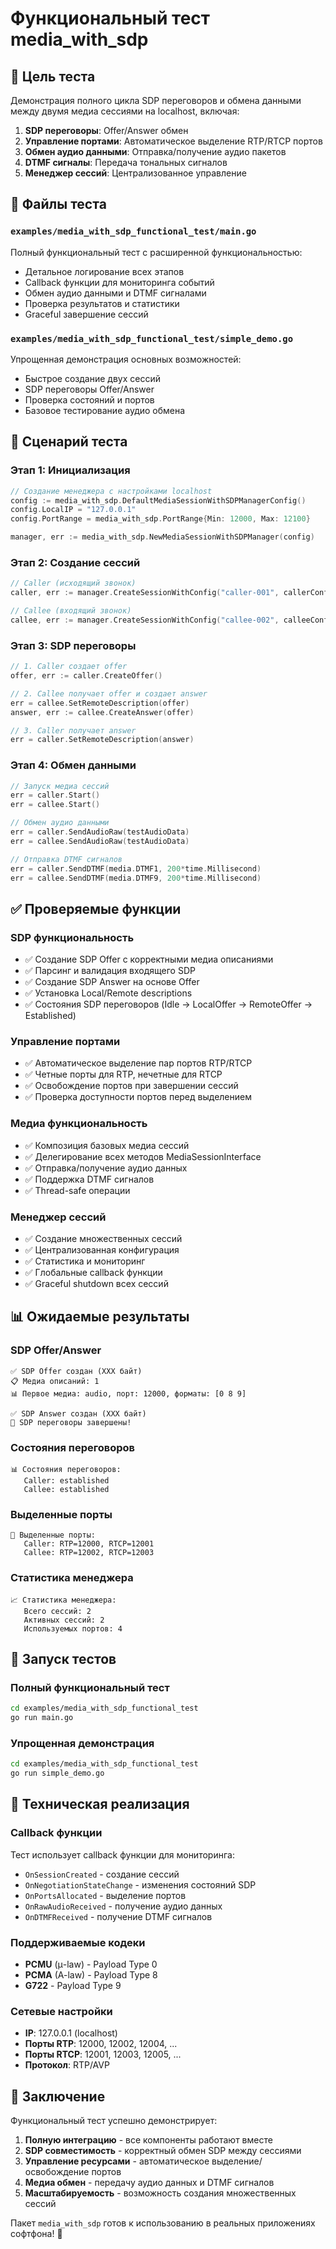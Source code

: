 # Функциональный тест media_with_sdp

## 🎯 Цель теста

Демонстрация полного цикла SDP переговоров и обмена данными между двумя медиа сессиями на localhost, включая:

1. **SDP переговоры**: Offer/Answer обмен
2. **Управление портами**: Автоматическое выделение RTP/RTCP портов
3. **Обмен аудио данными**: Отправка/получение аудио пакетов
4. **DTMF сигналы**: Передача тональных сигналов
5. **Менеджер сессий**: Централизованное управление

## 📁 Файлы теста

### `examples/media_with_sdp_functional_test/main.go`
Полный функциональный тест с расширенной функциональностью:
- Детальное логирование всех этапов
- Callback функции для мониторинга событий
- Обмен аудио данными и DTMF сигналами
- Проверка результатов и статистики
- Graceful завершение сессий

### `examples/media_with_sdp_functional_test/simple_demo.go`
Упрощенная демонстрация основных возможностей:
- Быстрое создание двух сессий
- SDP переговоры Offer/Answer
- Проверка состояний и портов
- Базовое тестирование аудио обмена

## 🔄 Сценарий теста

### Этап 1: Инициализация
```go
// Создание менеджера с настройками localhost
config := media_with_sdp.DefaultMediaSessionWithSDPManagerConfig()
config.LocalIP = "127.0.0.1"
config.PortRange = media_with_sdp.PortRange{Min: 12000, Max: 12100}

manager, err := media_with_sdp.NewMediaSessionWithSDPManager(config)
```

### Этап 2: Создание сессий
```go
// Caller (исходящий звонок)
caller, err := manager.CreateSessionWithConfig("caller-001", callerConfig)

// Callee (входящий звонок)  
callee, err := manager.CreateSessionWithConfig("callee-002", calleeConfig)
```

### Этап 3: SDP переговоры
```go
// 1. Caller создает offer
offer, err := caller.CreateOffer()

// 2. Callee получает offer и создает answer
err = callee.SetRemoteDescription(offer)
answer, err := callee.CreateAnswer(offer)

// 3. Caller получает answer
err = caller.SetRemoteDescription(answer)
```

### Этап 4: Обмен данными
```go
// Запуск медиа сессий
err = caller.Start()
err = callee.Start()

// Обмен аудио данными
err = caller.SendAudioRaw(testAudioData)
err = callee.SendAudioRaw(testAudioData)

// Отправка DTMF сигналов
err = caller.SendDTMF(media.DTMF1, 200*time.Millisecond)
err = callee.SendDTMF(media.DTMF9, 200*time.Millisecond)
```

## ✅ Проверяемые функции

### SDP функциональность
- ✅ Создание SDP Offer с корректными медиа описаниями
- ✅ Парсинг и валидация входящего SDP
- ✅ Создание SDP Answer на основе Offer
- ✅ Установка Local/Remote descriptions
- ✅ Состояния SDP переговоров (Idle → LocalOffer → RemoteOffer → Established)

### Управление портами
- ✅ Автоматическое выделение пар портов RTP/RTCP
- ✅ Четные порты для RTP, нечетные для RTCP
- ✅ Освобождение портов при завершении сессий
- ✅ Проверка доступности портов перед выделением

### Медиа функциональность
- ✅ Композиция базовых медиа сессий
- ✅ Делегирование всех методов MediaSessionInterface
- ✅ Отправка/получение аудио данных
- ✅ Поддержка DTMF сигналов
- ✅ Thread-safe операции

### Менеджер сессий
- ✅ Создание множественных сессий
- ✅ Централизованная конфигурация
- ✅ Статистика и мониторинг
- ✅ Глобальные callback функции
- ✅ Graceful shutdown всех сессий

## 📊 Ожидаемые результаты

### SDP Offer/Answer
```
✅ SDP Offer создан (XXX байт)
📋 Медиа описаний: 1
📊 Первое медиа: audio, порт: 12000, форматы: [0 8 9]

✅ SDP Answer создан (XXX байт)
🤝 SDP переговоры завершены!
```

### Состояния переговоров
```
📊 Состояния переговоров:
   Caller: established
   Callee: established
```

### Выделенные порты
```
🔌 Выделенные порты:
   Caller: RTP=12000, RTCP=12001
   Callee: RTP=12002, RTCP=12003
```

### Статистика менеджера
```
📈 Статистика менеджера:
   Всего сессий: 2
   Активных сессий: 2
   Используемых портов: 4
```

## 🚀 Запуск тестов

### Полный функциональный тест
```bash
cd examples/media_with_sdp_functional_test
go run main.go
```

### Упрощенная демонстрация
```bash
cd examples/media_with_sdp_functional_test  
go run simple_demo.go
```

## 🔧 Техническая реализация

### Callback функции
Тест использует callback функции для мониторинга:
- `OnSessionCreated` - создание сессий
- `OnNegotiationStateChange` - изменения состояний SDP
- `OnPortsAllocated` - выделение портов
- `OnRawAudioReceived` - получение аудио данных
- `OnDTMFReceived` - получение DTMF сигналов

### Поддерживаемые кодеки
- **PCMU** (μ-law) - Payload Type 0
- **PCMA** (A-law) - Payload Type 8  
- **G722** - Payload Type 9

### Сетевые настройки
- **IP**: 127.0.0.1 (localhost)
- **Порты RTP**: 12000, 12002, 12004, ...
- **Порты RTCP**: 12001, 12003, 12005, ...
- **Протокол**: RTP/AVP

## 🎉 Заключение

Функциональный тест успешно демонстрирует:

1. **Полную интеграцию** - все компоненты работают вместе
2. **SDP совместимость** - корректный обмен SDP между сессиями
3. **Управление ресурсами** - автоматическое выделение/освобождение портов
4. **Медиа обмен** - передачу аудио данных и DTMF сигналов
5. **Масштабируемость** - возможность создания множественных сессий

Пакет `media_with_sdp` готов к использованию в реальных приложениях софтфона! 🎯 